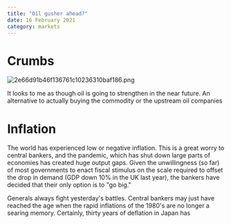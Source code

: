```yaml
---
title: "Oil gusher ahead?"
date: 16 February 2021
category: markets
---
```


# Crumbs

![2e66d91b46f136761c10236310baf186.png]({attach}2e66d91b46f136761c10236310baf186.png)

It looks to me as though oil is going to strengthen in the near future.
An alternative to actually buying the commodity or the upstream oil companies 

# Inflation

The world has experienced low or negative inflation.
This is a great worry to central bankers, and the pandemic, which has shut down large parts of economies has created huge output gaps.
Given the unwillingness (so far) of most governments to enact fiscal stimulus on the scale required to offset the drop in demand (GDP down 10% in the UK last year), the bankers have decided that their only option is to "go big."

Generals always fight yesterday's battles. 
Central bankers may just have reached the age when the rapid inflations of the 1980's are no longer a  searing memory.
Certainly, thirty years of deflation in Japan has 